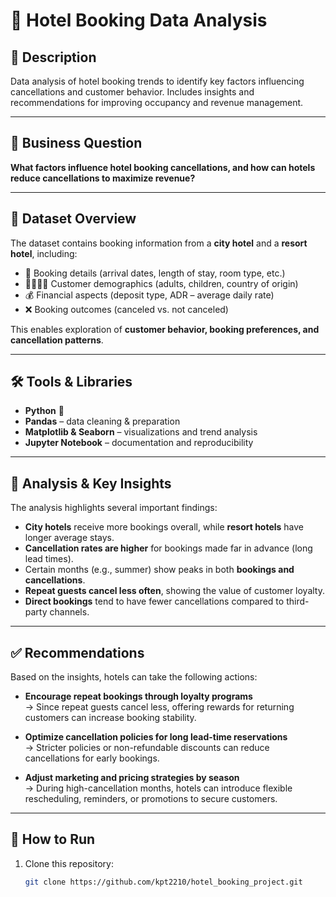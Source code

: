 # 🏨 Hotel Booking Data Analysis

## 📌 Description
Data analysis of hotel booking trends to identify key factors influencing cancellations and customer behavior. Includes insights and recommendations for improving occupancy and revenue management.

---

## 🎯 Business Question
**What factors influence hotel booking cancellations, and how can hotels reduce cancellations to maximize revenue?**

---

## 📂 Dataset Overview
The dataset contains booking information from a **city hotel** and a **resort hotel**, including:  
- 📅 Booking details (arrival dates, length of stay, room type, etc.)  
- 👨‍👩‍👧‍👦 Customer demographics (adults, children, country of origin)  
- 💰 Financial aspects (deposit type, ADR – average daily rate)  
- ❌ Booking outcomes (canceled vs. not canceled)  

This enables exploration of **customer behavior, booking preferences, and cancellation patterns**.  

---

## 🛠️ Tools & Libraries
- **Python** 🐍  
- **Pandas** – data cleaning & preparation  
- **Matplotlib & Seaborn** – visualizations and trend analysis  
- **Jupyter Notebook** – documentation and reproducibility  

---

## 🔎 Analysis & Key Insights
The analysis highlights several important findings:  
- **City hotels** receive more bookings overall, while **resort hotels** have longer average stays.  
- **Cancellation rates are higher** for bookings made far in advance (long lead times).  
- Certain months (e.g., summer) show peaks in both **bookings and cancellations**.  
- **Repeat guests cancel less often**, showing the value of customer loyalty.  
- **Direct bookings** tend to have fewer cancellations compared to third-party channels.  

---

## ✅ Recommendations
Based on the insights, hotels can take the following actions:  

- **Encourage repeat bookings through loyalty programs**  
  → Since repeat guests cancel less, offering rewards for returning customers can increase booking stability.  

- **Optimize cancellation policies for long lead-time reservations**  
  → Stricter policies or non-refundable discounts can reduce cancellations for early bookings.  

- **Adjust marketing and pricing strategies by season**  
  → During high-cancellation months, hotels can introduce flexible rescheduling, reminders, or promotions to secure customers.  

---

## 🚀 How to Run
1. Clone this repository:  
   ```bash
   git clone https://github.com/kpt2210/hotel_booking_project.git

